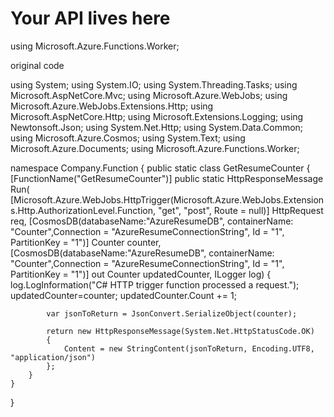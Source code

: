 # Your API lives here

using Microsoft.Azure.Functions.Worker;

original code

using System;
using System.IO;
using System.Threading.Tasks;
using Microsoft.AspNetCore.Mvc;
using Microsoft.Azure.WebJobs;
using Microsoft.Azure.WebJobs.Extensions.Http;
using Microsoft.AspNetCore.Http;
using Microsoft.Extensions.Logging;
using Newtonsoft.Json;
using System.Net.Http;
using System.Data.Common;
using Microsoft.Azure.Cosmos;
using System.Text;
using Microsoft.Azure.Documents;
using Microsoft.Azure.Functions.Worker;

namespace Company.Function
{
    public static class GetResumeCounter
    {
        [FunctionName("GetResumeCounter")]
        public static HttpResponseMessage Run(
            [Microsoft.Azure.WebJobs.HttpTrigger(Microsoft.Azure.WebJobs.Extensions.Http.AuthorizationLevel.Function, "get", "post", Route = null)] HttpRequest req,
            [CosmosDB(databaseName:"AzureResumeDB", containerName: "Counter",Connection = "AzureResumeConnectionString", Id = "1", PartitionKey = "1")] Counter counter,
            [CosmosDB(databaseName:"AzureResumeDB", containerName: "Counter",Connection = "AzureResumeConnectionString", Id = "1", PartitionKey = "1")] out Counter updatedCounter,
            ILogger log)
        {
            log.LogInformation("C# HTTP trigger function processed a request.");
            updatedCounter=counter;
            updatedCounter.Count += 1;

            var jsonToReturn = JsonConvert.SerializeObject(counter);
            
            return new HttpResponseMessage(System.Net.HttpStatusCode.OK)
            {
                Content = new StringContent(jsonToReturn, Encoding.UTF8, "application/json")
            };
        }
    }
}
